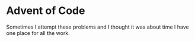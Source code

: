 # Advent of Code
Sometimes I attempt these problems and I thought it was about time I have one place for all the work.